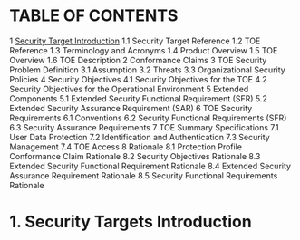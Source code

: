 # TABLE OF CONTENTS
1 [Security Target Introduction](#1-security-targets-introduction)
1.1 Security Target Reference 
1.2 TOE Reference 
1.3 Terminology and Acronyms
1.4 Product Overview
1.5 TOE Overview 
1.6 TOE Description
2 Conformance Claims
3 TOE Security Problem Definition
3.1 Assumption
3.2 Threats
3.3 Organizational Security Policies
4 Security Objectives
4.1 Security Objectives for the TOE
4.2 Security Objectives for the Operational Environment
5 Extended Components
5.1 Extended Security Functional Requirement (SFR)
5.2 Extended Security Assurance Requirement (SAR)
6 TOE Security Requirements
6.1 Conventions
6.2 Security Functional Requirements (SFR)
6.3 Security Assurance Requirements
7 TOE Summary Specifications
7.1 User Data Protection
7.2 Identification and Authentication
7.3 Security Management
7.4 TOE Access
8 Rationale
8.1 Protection Profile Conformance Claim Rationale
8.2 Security Objectives Rationale
8.3 Extended Security Functional Requirement Rationale
8.4 Extended Security Assurance Requirement Rationale
8.5 Security Functional Requirements Rationale

# 1. Security Targets Introduction
